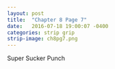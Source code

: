 ```yaml
---
layout: post
title:  "Chapter 8 Page 7"
date:   2016-07-18 19:00:07 -0400
categories: strip grip
strip-image: ch8pg7.png
---
```

Super Sucker Punch    
